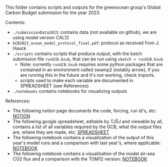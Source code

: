 This folder contains scripts and outputs for the greenocean group's Global Carbon Budget submission for the year 2023.

Contents:

- `./submissionData2023`: contains data (not available on github), we are using model version CAL12
- `GCB2023_ocean_model_protocol_final.pdf`: protocol as received from J. Hauck
- `./scripts` contains scripts that produce output, with the batch submission file `runGCB.bsub`, that can be run using `sbatch < runGCB.bsub` 
    - Note: currently `runGCB.bsub` requires some python packages that are contained in an environment called swamp2 (notably arrow), if you are running this in the future and it's not working, check imports.
    - scripts used to make each variable are documented in SPREADSHEET (see References)
- `./notebooks` contains notebooks for visualizing outputs

References:
- The following notion page documents the code, forcing, run id's, etc: [NOTION](https://www.notion.so/GCB-2023-run-specifications-and-monitor-setup-81add128b34a4d87a7630e03fc542ee3)
- The following google spreadsheet, editable by TJŠJ and viewable by all, contains a list of all variables required by the GCB, what the output files are, where they are made, etc: [SPREADSHEET](https://docs.google.com/spreadsheets/d/186mFWSIaPWu7X_RldiGPrPzIuqyNupUR7XwoCBkMaIk/edit?usp=sharing)
- The following notebook contains a visualization of the output of this year's model runs and a comparison with last year's, where applicable:
[NOTEBOOK](https://nbviewer.org/github/tjarnikova/GCB2023/blob/main/notebooks/visualiseAllGCBOutputs.ipynb)
- The following notebook contains a visualization of the model air-sea CO2 flux and a comparison with the TOM12 version:
[NOTEBOOK](https://nbviewer.org/github/tjarnikova/GCB2023/blob/main/notebooks/visualiseAllGCBOutputs.ipynb)
